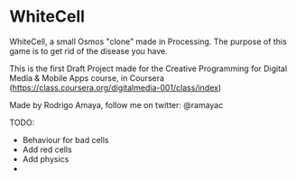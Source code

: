 WhiteCell
=========

WhiteCell, a small Osmos "clone" made in Processing.
The purpose of this game is to get rid of the disease you have.
 
This is the first Draft Project made for the Creative 
Programming for Digital Media & Mobile Apps course,
in Coursera (https://class.coursera.org/digitalmedia-001/class/index)
 
Made by Rodrigo Amaya, follow me on twitter: @ramayac
 
 TODO:
 * Behaviour for bad cells
 * Add red cells
 * Add physics
 * 
 
